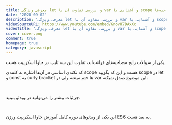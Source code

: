 ```yaml
---
title: معرفی ویژگی let و بررسی تفاوت آن با var و آشنایی با scope و ویژگی‌های آن‌ها - سوال رایج مصاحبه‌ها
date: '2020-09-02'
description: 'معرفی ویژگی let و بررسی تفاوت آن با var و آشنایی با scope و ویژگی‌های آن‌ها - سوال رایج مصاحبه‌ها'
videoSourceURL: https://www.youtube.com/embed/GnovU7DAxXc
videoTitle: 'معرفی ویژگی let و بررسی تفاوت آن با var و آشنایی با scope و ویژگی‌های آن‌ها - سوال رایج مصاحبه‌ها'
cover: cover.png
comment: true
homepage: true
category: javascript
---
```


یکی از سوالات رایج مصاحبه‌های فرانت‌اند، تفاوت این سه تایپ در جاوا اسکریپت هست.

که نکته‌ی اساسی در آن‌ها اشاره به کلمه‌ی scope هست و این که بگویید scope در let و const به curly bracket ها ختم میشه ولی در var این موضوع صدق نمیکنه.

<br />

جزئیات بیشتر را می‌توانید در ویدئو ببینید.

<br />

این یکی از ویدئو‌های
[دوره کامل آموزش جاوا اسکریپت ورژن ES6 به بعد](/es6-es7-etc-babel-webpack-javascript-course)
هست.
